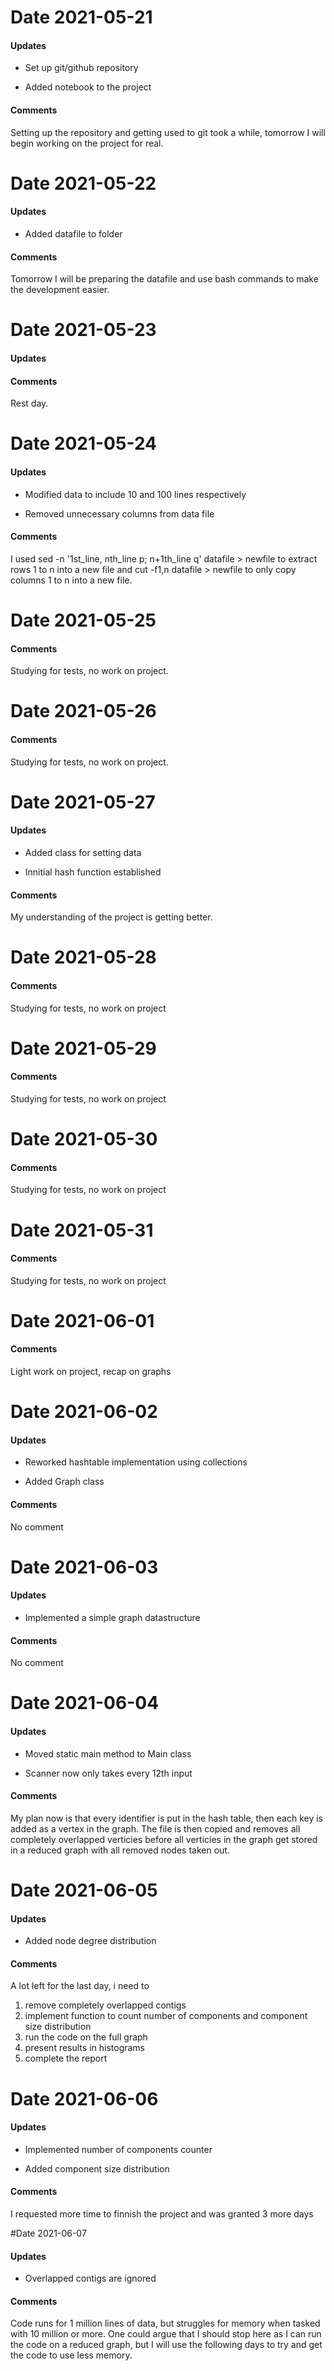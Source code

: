 # Date 2021-05-21

#### Updates

- Set up git/github repository

- Added notebook to the project

#### Comments

Setting up the repository and getting used to git took a while, 
tomorrow I will begin working on the project for real.

# Date 2021-05-22

#### Updates

- Added datafile to folder

#### Comments

Tomorrow I will be preparing the datafile and use bash commands to make the development easier.

# Date 2021-05-23

#### Updates

#### Comments

Rest day.

# Date 2021-05-24

#### Updates

- Modified data to include 10 and 100 lines respectively

- Removed unnecessary columns from data file

#### Comments

I used sed -n '1st_line, nth_line p; n+1th_line q' datafile > newfile
to extract rows 1 to n into a new file
and
cut -f1,n datafile > newfile
to only copy columns 1 to n into a new file.

# Date 2021-05-25

#### Comments

Studying for tests, no work on project.

# Date 2021-05-26

#### Comments

Studying for tests, no work on project.

# Date 2021-05-27

#### Updates

- Added class for setting data

- Innitial hash function established

#### Comments

My understanding of the project is getting better.

# Date 2021-05-28

#### Comments

Studying for tests, no work on project

# Date 2021-05-29

#### Comments

Studying for tests, no work on project

# Date 2021-05-30

#### Comments

Studying for tests, no work on project

# Date 2021-05-31

#### Comments

Studying for tests, no work on project

# Date 2021-06-01

#### Comments

Light work on project, recap on graphs

# Date 2021-06-02

#### Updates

- Reworked hashtable implementation using collections

- Added Graph class

#### Comments

No comment

# Date 2021-06-03

#### Updates

- Implemented a simple graph datastructure

#### Comments

No comment

# Date 2021-06-04

#### Updates

- Moved static main method to Main class

- Scanner now only takes every 12th input

#### Comments

My plan now is that every identifier is put in the hash table, then each key is added as a vertex in the graph. The file is then copied and removes all completely overlapped verticies before all verticies in the graph get stored in a reduced graph with all removed nodes taken out.

# Date 2021-06-05

#### Updates

- Added node degree distribution

#### Comments

A lot left for the last day, i need to
1. remove completely overlapped contigs
2. implement function to count number of components and component size distribution
3. run the code on the full graph
4. present results in histograms
5. complete the report

# Date 2021-06-06

#### Updates

- Implemented number of components counter

- Added component size distribution

#### Comments

I requested more time to finnish the project and was granted 3 more days

#Date 2021-06-07

#### Updates

- Overlapped contigs are ignored

#### Comments

Code runs for 1 million lines of data, but struggles for memory when tasked with 10 million or more.
One could argue that I should stop here as I can run the code on a reduced graph, but I will use the following days to try and get the code to use less memory.

